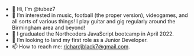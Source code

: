 - 👋 Hi, I’m @tubez7
- 👀 I’m interested in music, football (the proper version), videogames, and all sorts of various things! I play guitar and gig regularly around the Birmingham area and beyond!
- 🌱 I graduated the Northcoders JavaScript bootcamp in April 2022.
- 💞️ I’m looking to land my first role as a Junior Developer.
- 📫 How to reach me: richardjblack7@gmail.com.

<!---
tubez7/tubez7 is a ✨ special ✨ repository because its `README.md` (this file) appears on your GitHub profile.
You can click the Preview link to take a look at your changes.
--->
